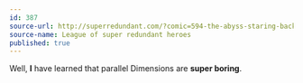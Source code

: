 ```yaml
---
id: 387
source-url: http://superredundant.com/?comic=594-the-abyss-staring-back
source-name: League of super redundant heroes
published: true
---
```

Well, <strong>I</strong> have learned that parallel Dimensions are <strong>super boring</strong>.
